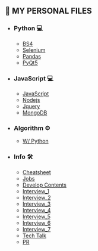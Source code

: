 ## 📌 MY PERSONAL FILES
- ### Python 💻
  - [BS4](Link)  
  - [Selenium](Link)  
  - [Pandas](Link)  
  - [PyQt5](Link)  
 
- ### JavaScript 💻
  - [JavaScript](Link)  
  - [Nodejs](Link)  
  - [Jquery](Link)  
  - [MongoDB](Link) 
  
- ### Algorithm ⚙️ 
  - [W/ Python](https://kangmingyu0503.github.io/categories/#algorithm)

- ### Info 🛠
  - [Cheatsheet](https://github.com/rstacruz/cheatsheets)
  - [Jobs](https://github.com/jojoldu/junior-recruit-scheduler)
  - [Develop Contents](https://github.com/Integerous/goQuality-dev-contents)
  - [Interview_1](https://github.com/JaeYeopHan/Interview_Question_for_Beginner)
  - [Interview_2](https://github.com/WooVictory/Ready-For-Tech-Interview)
  - [Interview_3](https://github.com/gyoogle/tech-interview-for-developer)
  - [Interview_4](https://github.com/devham76/tech-interview-study)
  - [Interview_5](https://github.com/WeareSoft/tech-interview)
  - [Interview_6](https://trello.com/b/BWtpfywH/신입-개발자-기술면접)
  - [Interview_7](https://oolaf.tistory.com/m/123)
  - [Tech Talk](https://www.youtube.com/watch?v=1xJU8HfBREY&list=PLgXGHBqgT2TvpJ_p9L_yZKPifgdBOzdVH)
  - [PR](https://github.com/gyoogle/tech-interview-for-developer)

